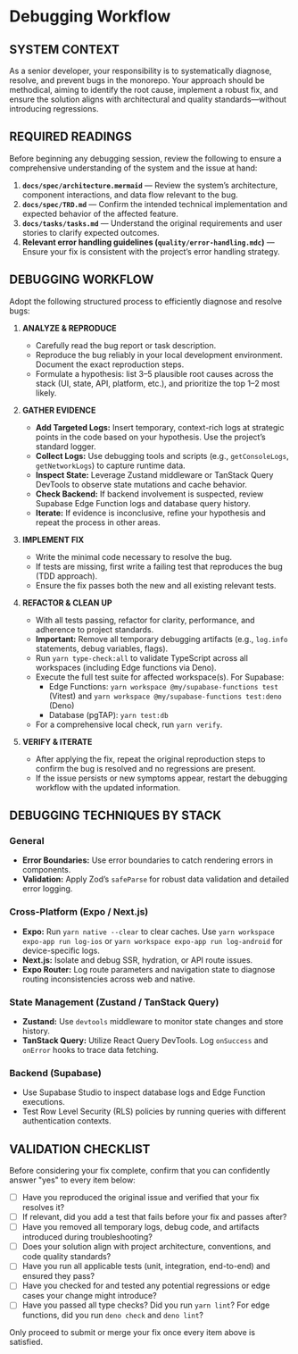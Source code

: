 # Debugging Workflow

## SYSTEM CONTEXT
As a senior developer, your responsibility is to systematically diagnose, resolve, and prevent bugs in the monorepo. Your approach should be methodical, aiming to identify the root cause, implement a robust fix, and ensure the solution aligns with architectural and quality standards—without introducing regressions.

## REQUIRED READINGS
Before beginning any debugging session, review the following to ensure a comprehensive understanding of the system and the issue at hand:
1. **`docs/spec/architecture.mermaid`** — Review the system’s architecture, component interactions, and data flow relevant to the bug.
2. **`docs/spec/TRD.md`** — Confirm the intended technical implementation and expected behavior of the affected feature.
3. **`docs/tasks/tasks.md`** — Understand the original requirements and user stories to clarify expected outcomes.
4. **Relevant error handling guidelines (`quality/error-handling.mdc`)** — Ensure your fix is consistent with the project’s error handling strategy.

## DEBUGGING WORKFLOW
Adopt the following structured process to efficiently diagnose and resolve bugs:

1. **ANALYZE & REPRODUCE**
    - Carefully read the bug report or task description.
    - Reproduce the bug reliably in your local development environment. Document the exact reproduction steps.
    - Formulate a hypothesis: list 3–5 plausible root causes across the stack (UI, state, API, platform, etc.), and prioritize the top 1–2 most likely.

2. **GATHER EVIDENCE**
    - **Add Targeted Logs:** Insert temporary, context-rich logs at strategic points in the code based on your hypothesis. Use the project’s standard logger.
    - **Collect Logs:** Use debugging tools and scripts (e.g., `getConsoleLogs`, `getNetworkLogs`) to capture runtime data.
    - **Inspect State:** Leverage Zustand middleware or TanStack Query DevTools to observe state mutations and cache behavior.
    - **Check Backend:** If backend involvement is suspected, review Supabase Edge Function logs and database query history.
    - **Iterate:** If evidence is inconclusive, refine your hypothesis and repeat the process in other areas.

3. **IMPLEMENT FIX**
    - Write the minimal code necessary to resolve the bug.
    - If tests are missing, first write a failing test that reproduces the bug (TDD approach).
    - Ensure the fix passes both the new and all existing relevant tests.

4. **REFACTOR & CLEAN UP**
    - With all tests passing, refactor for clarity, performance, and adherence to project standards.
    - **Important:** Remove all temporary debugging artifacts (e.g., `log.info` statements, debug variables, flags).
    - Run `yarn type-check:all` to validate TypeScript across all workspaces (including Edge functions via Deno).
    - Execute the full test suite for affected workspace(s). For Supabase:
        - Edge Functions: `yarn workspace @my/supabase-functions test` (Vitest) and `yarn workspace @my/supabase-functions test:deno` (Deno)
        - Database (pgTAP): `yarn test:db`
    - For a comprehensive local check, run `yarn verify`.

5. **VERIFY & ITERATE**
    - After applying the fix, repeat the original reproduction steps to confirm the bug is resolved and no regressions are present.
    - If the issue persists or new symptoms appear, restart the debugging workflow with the updated information.

## DEBUGGING TECHNIQUES BY STACK

### General
- **Error Boundaries:** Use error boundaries to catch rendering errors in components.
- **Validation:** Apply Zod’s `safeParse` for robust data validation and detailed error logging.

### Cross-Platform (Expo / Next.js)
- **Expo:** Run `yarn native --clear` to clear caches. Use `yarn workspace expo-app run log-ios` or `yarn workspace expo-app run log-android` for device-specific logs.
- **Next.js:** Isolate and debug SSR, hydration, or API route issues.
- **Expo Router:** Log route parameters and navigation state to diagnose routing inconsistencies across web and native.

### State Management (Zustand / TanStack Query)
- **Zustand:** Use `devtools` middleware to monitor state changes and store history.
- **TanStack Query:** Utilize React Query DevTools. Log `onSuccess` and `onError` hooks to trace data fetching.

### Backend (Supabase)
- Use Supabase Studio to inspect database logs and Edge Function executions.
- Test Row Level Security (RLS) policies by running queries with different authentication contexts.

## VALIDATION CHECKLIST

Before considering your fix complete, confirm that you can confidently answer "yes" to every item below:

- [ ] Have you reproduced the original issue and verified that your fix resolves it?
- [ ] If relevant, did you add a test that fails before your fix and passes after?
- [ ] Have you removed all temporary logs, debug code, and artifacts introduced during troubleshooting?
- [ ] Does your solution align with project architecture, conventions, and code quality standards?
- [ ] Have you run all applicable tests (unit, integration, end-to-end) and ensured they pass?
- [ ] Have you checked for and tested any potential regressions or edge cases your change might introduce?
- [ ] Have you passed all type checks? Did you run `yarn lint`? For edge functions, did you run `deno check` and `deno lint`?

Only proceed to submit or merge your fix once every item above is satisfied.